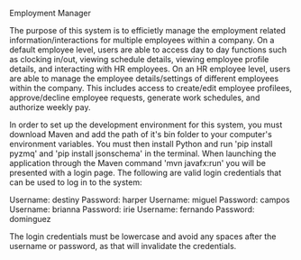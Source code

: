 Employment Manager 

The purpose of this system is to efficietly manage the employment related information/interactions for multiple employees within a company. On a default employee level, users are able to access day to day functions such as clocking in/out, viewing schedule details, viewing employee profile details, and interacting with HR employees. On an HR employee level, users are able to manage the employee details/settings of different employees within the company. This includes access to create/edit employee profilees, approve/decline employee requests, generate work schedules, and authorize weekly pay.

In order to set up the development environment for this system, you must download Maven and add the path of it's bin folder to your computer's environment variables. You must then install Python and run 'pip install pyzmq' and 'pip install jsonschema' in the terminal. When launching the application through the Maven command 'mvn javafx:run' you will be presented with a login page. The following are valid login credentials that can be used to log in to the system:

Username: destiny   Password: harper
Username: miguel   Password: campos
Username: brianna   Password: irie
Username: fernando   Password: dominguez

The login credentials must be lowercase and avoid any spaces after the username or password, as that will invalidate the credentials. 

